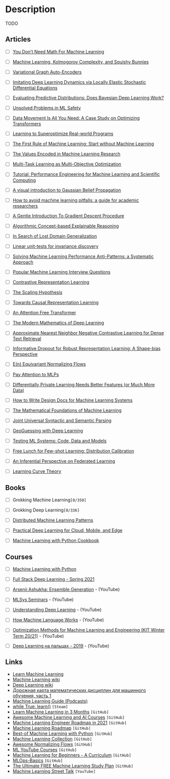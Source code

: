 # Description

TODO


## Articles

- [ ] [You Don’t Need Math For Machine Learning](https://towardsdatascience.com/you-dont-need-math-for-machine-learning-e168b7d973d4)
- [ ] [Machine Learning, Kolmogorov Complexity, and Squishy Bunnies](https://theorangeduck.com/page/machine-learning-kolmogorov-complexity-squishy-bunnies)
- [ ] [Variational Graph Auto-Encoders](https://arxiv.org/abs/1611.07308)
- [ ] [Imitating Deep Learning Dynamics via Locally Elastic Stochastic Differential Equations](https://arxiv.org/abs/2110.05960)
- [ ] [Evaluating Predictive Distributions: Does Bayesian Deep Learning Work?](https://arxiv.org/abs/2110.04629)
- [ ] [Unsolved Problems in ML Safety](https://arxiv.org/abs/2109.13916)
- [ ] [Data Movement Is All You Need: A Case Study on Optimizing Transformers](https://arxiv.org/abs/2007.00072)
- [ ] [Learning to Superoptimize Real-world Programs](https://arxiv.org/abs/2109.13498)
- [ ] [The First Rule of Machine Learning: Start without Machine Learning](https://eugeneyan.com/writing/first-rule-of-ml/)
- [ ] [The Values Encoded in Machine Learning Research](https://arxiv.org/abs/2106.15590)
- [ ] [Multi-Task Learning as Multi-Objective Optimization](https://arxiv.org/abs/1810.04650)
- [ ] [Tutorial: Performance Engineering for Machine Learning and Scientific Computing](https://dblalock.github.io/Performance-Engineering-Tutorial/)
- [ ] [A visual introduction to Gaussian Belief Propagation](https://gaussianbp.github.io/)
- [ ] [How to avoid machine learning pitfalls: a guide for academic researchers](https://arxiv.org/abs/2108.02497)
- [ ] [A Gentle Introduction To Gradient Descent Procedure](https://machinelearningmastery.com/a-gentle-introduction-to-gradient-descent-procedure/)
- [ ] [Algorithmic Concept-based Explainable Reasoning](https://arxiv.org/abs/2107.07493)
- [ ] [In Search of Lost Domain Generalization](https://arxiv.org/abs/2007.01434)
- [ ] [Linear unit-tests for invariance discovery](https://arxiv.org/abs/2102.10867)
- [ ] [Solving Machine Learning Performance Anti-Patterns: a Systematic Approach](https://paulbridger.com/posts/nsight-systems-systematic-optimization/)
- [ ] [Popular Machine Learning Interview Questions](https://www.thinkdataanalytics.com/machine-learning-interview-questions/)
- [ ] [Contrastive Representation Learning](https://lilianweng.github.io/lil-log/2021/05/31/contrastive-representation-learning.html)
- [ ] [The Scaling Hypothesis](https://www.gwern.net/Scaling-hypothesis)
- [ ] [Towards Causal Representation Learning](https://arxiv.org/abs/2102.11107)
- [ ] [An Attention Free Transformer](https://arxiv.org/abs/2105.14103)
- [ ] [The Modern Mathematics of Deep Learning](https://arxiv.org/abs/2105.04026)
- [ ] [Approximate Nearest Neighbor Negative Contrastive Learning for Dense Text Retrieval](https://arxiv.org/abs/2007.00808)
- [ ] [Informative Dropout for Robust Representation Learning: A Shape-bias Perspective](https://arxiv.org/abs/2008.04254)
- [ ] [E(n) Equivariant Normalizing Flows](https://arxiv.org/abs/2105.09016)
- [ ] [Pay Attention to MLPs](https://arxiv.org/abs/2105.08050)
- [ ] [Differentially Private Learning Needs Better Features (or Much More Data)](https://arxiv.org/abs/2011.11660)
- [ ] [How to Write Design Docs for Machine Learning Systems](https://eugeneyan.com/writing/ml-design-docs/)
- [ ] [The Mathematical Foundations of Machine Learning](https://www.dropbox.com/s/mffzmuo9fvs5j6m/Study_Guide.pdf)
- [ ] [Joint Universal Syntactic and Semantic Parsing](https://arxiv.org/abs/2104.05696)
- [ ] [GeoGuessing with Deep Learning](https://healeycodes.com/geoguessing-with-deep-learning)
- [ ] [Testing ML Systems: Code, Data and Models](https://madewithml.com/courses/mlops/testing/)
- [ ] [Free Lunch for Few-shot Learning: Distribution Calibration](https://arxiv.org/abs/2101.06395)
- [ ] [An Inferential Perspective on Federated Learning](https://blog.ml.cmu.edu/2021/02/19/an-inferential-perspective-on-federated-learning/)
- [ ] [Learning Curve Theory](https://arxiv.org/abs/2102.04074)


## Books

- [ ] Grokking Machine Learning`[0/350]`
- [ ] Grokking Deep Learning`[0/336]`
- [ ] [Distributed Machine Learning Patterns](https://www.manning.com/books/distributed-machine-learning-patterns)
- [ ] [Practical Deep Learning for Cloud, Mobile, and Edge](https://www.oreilly.com/library/view/practical-deep-learning/9781492034858/)
- [ ] [Machine Learning with Python Cookbook](https://www.oreilly.com/library/view/machine-learning-with/9781491989371/ )


## Courses

- [ ] [Machine Learning with Python](https://www.freecodecamp.org/learn/machine-learning-with-python/)
- [ ] [Full Stack Deep Learning - Spring 2021](https://fullstackdeeplearning.com/spring2021/)
- [ ] [Arsenii Ashukha: Ensemble Generation](https://youtu.be/bj933t6rqFw) - (YouTube)
- [ ] [MLSys Seminars](https://youtube.com/playlist?list=PLSrTvUm384I9PV10koj_cqit9OfbJXEkq) - (YouTube)
- [ ] [Understanding Deep Learning](https://youtube.com/playlist?list=PLFE-LjWAAP9Q74cGaUF3yqUhqo2kOYY20) - (YouTube)
- [ ] [How Machine Language Works](https://youtu.be/HWpi9n2H3kE) - (YouTube)
- [ ] [Optimization Methods for Machine Learning and Engineering (KIT Winter Term 20/21)](https://youtube.com/playlist?list=PLdkTDauaUnQpzuOCZyUUZc0lxf4-PXNR5) - (YouTube)
- [ ] [Deep Learning на пальцах - 2019](https://youtube.com/playlist?list=PL5FkQ0AF9O_o2Eb5Qn8pwCDg7TniyV1Wb) - (YouTube)


## Links

- [Learn Machine Learning](https://machinelearning.to/)
- [Machine Learning wiki](https://wiki.kourouklides.com/wiki/Machine_Learning)
- [Deep Learning wiki](https://wiki.kourouklides.com/wiki/Deep_Learning)
- [Дорожная карта математических дисциплин для машинного обучения, часть 1](https://habr.com/ru/post/432670/)
- [Machine Learning Guide (Podcasts)](https://podcasts.apple.com/us/podcast/machine-learning-guide/id1204521130)
- [while True: learn()](https://store.steampowered.com/app/619150/while_True_learn/) `[Steam]`
- [Learn Machine Learning in 3 Months](https://github.com/llSourcell/Learn_Machine_Learning_in_3_Months) `[GitHub]`
- [Awesome Machine Learning and AI Courses](https://github.com/luspr/awesome-ml-courses) `[GitHub]`
- [Machine Learning Engineer Roadmap in 2021](https://github.com/chris-chris/ml-engineer-roadmap) `[GitHub]`
- [Machine Learning Roadmap](https://github.com/mrdbourke/machine-learning-roadmap) `[GitHub]`
- [Best-of Machine Learning with Python](https://github.com/ml-tooling/best-of-ml-python) `[GitHub]`
- [Machine Learning Collection](https://github.com/aladdinpersson/Machine-Learning-Collection) `[GitHub]`
- [Awesome Normalizing Flows](https://github.com/janosh/awesome-normalizing-flows) `[GitHub]`
- [ML YouTube Courses](https://github.com/dair-ai/ML-YouTube-Courses) `[GitHub]`
- [Machine Learning for Beginners - A Curriculum](https://github.com/microsoft/ML-For-Beginners) `[GitHub]`
- [MLOps-Basics](https://github.com/graviraja/MLOps-Basics) `[GitHub]`
- [The Ultimate FREE Machine Learning Study Plan](https://github.com/python-engineer/ml-study-plan) `[GitHub]`
- [Machine Learning Street Talk](https://www.youtube.com/c/MachineLearningStreetTalk/videos) `[YouTube]`
